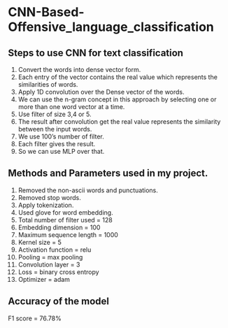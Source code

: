 # CNN-Based-Offensive_language_classification

## Steps to use CNN for text classification
   1.    Convert the words into dense vector form.
   2.    Each entry of the vector contains the real value which represents the similarities of words.
   3.    Apply 1D convolution over the Dense vector of the words.
   4.    We can use the n-gram concept in this approach by selecting one or more than one word vector at a time.
   5.    Use filter of size 3,4 or 5.
   6.    The result after convolution get the real value represents the similarity between the input words.
   7.    We use 100’s number of filter.
   8.    Each filter gives the result.
   9.    So we can use MLP over that.

## Methods and Parameters used in my project.
   1.    Removed the non-ascii words and punctuations.
   2.    Removed stop words.
   3.    Apply tokenization.
   4.    Used glove for word embedding.
   5.    Total number of filter used = 128
   6.    Embedding dimension = 100
   7.    Maximum sequence length = 1000
   8.    Kernel size = 5
   9.    Activation function = relu
   10.    Pooling = max pooling
   11.    Convolution layer = 3
   12.    Loss = binary cross entropy
   13.    Optimizer = adam

## Accuracy of the model
   F1 score = 76.78%